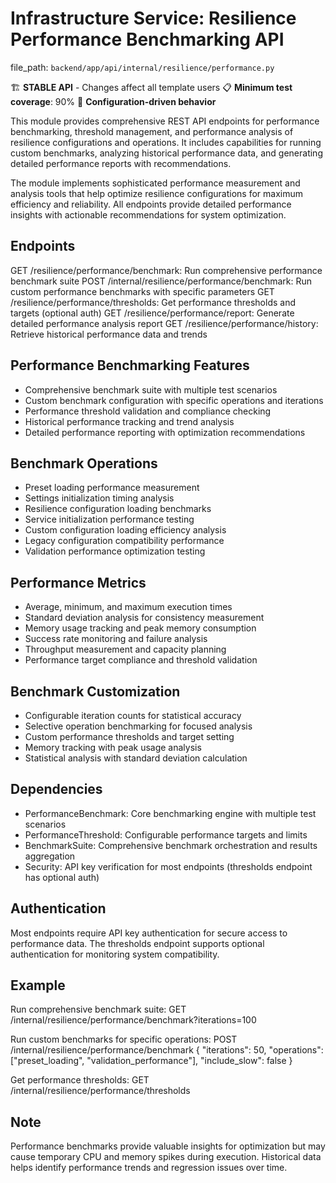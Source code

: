 # Infrastructure Service: Resilience Performance Benchmarking API

  file_path: `backend/app/api/internal/resilience/performance.py`

🏗️ **STABLE API** - Changes affect all template users
📋 **Minimum test coverage**: 90%
🔧 **Configuration-driven behavior**

This module provides comprehensive REST API endpoints for performance
benchmarking, threshold management, and performance analysis of resilience
configurations and operations. It includes capabilities for running custom
benchmarks, analyzing historical performance data, and generating detailed
performance reports with recommendations.

The module implements sophisticated performance measurement and analysis
tools that help optimize resilience configurations for maximum efficiency
and reliability. All endpoints provide detailed performance insights with
actionable recommendations for system optimization.

## Endpoints

GET  /resilience/performance/benchmark: Run comprehensive performance benchmark suite
POST /internal/resilience/performance/benchmark: Run custom performance benchmarks with specific parameters
GET  /resilience/performance/thresholds: Get performance thresholds and targets (optional auth)
GET  /resilience/performance/report: Generate detailed performance analysis report
GET  /resilience/performance/history: Retrieve historical performance data and trends

## Performance Benchmarking Features

- Comprehensive benchmark suite with multiple test scenarios
- Custom benchmark configuration with specific operations and iterations
- Performance threshold validation and compliance checking
- Historical performance tracking and trend analysis
- Detailed performance reporting with optimization recommendations

## Benchmark Operations

- Preset loading performance measurement
- Settings initialization timing analysis
- Resilience configuration loading benchmarks
- Service initialization performance testing
- Custom configuration loading efficiency analysis
- Legacy configuration compatibility performance
- Validation performance optimization testing

## Performance Metrics

- Average, minimum, and maximum execution times
- Standard deviation analysis for consistency measurement
- Memory usage tracking and peak memory consumption
- Success rate monitoring and failure analysis
- Throughput measurement and capacity planning
- Performance target compliance and threshold validation

## Benchmark Customization

- Configurable iteration counts for statistical accuracy
- Selective operation benchmarking for focused analysis
- Custom performance thresholds and target setting
- Memory tracking with peak usage analysis
- Statistical analysis with standard deviation calculation

## Dependencies

- PerformanceBenchmark: Core benchmarking engine with multiple test scenarios
- PerformanceThreshold: Configurable performance targets and limits
- BenchmarkSuite: Comprehensive benchmark orchestration and results aggregation
- Security: API key verification for most endpoints (thresholds endpoint has optional auth)

## Authentication

Most endpoints require API key authentication for secure access to
performance data. The thresholds endpoint supports optional authentication
for monitoring system compatibility.

## Example

Run comprehensive benchmark suite:
GET /internal/resilience/performance/benchmark?iterations=100

Run custom benchmarks for specific operations:
POST /internal/resilience/performance/benchmark
{
"iterations": 50,
"operations": ["preset_loading", "validation_performance"],
"include_slow": false
}

Get performance thresholds:
GET /internal/resilience/performance/thresholds

## Note

Performance benchmarks provide valuable insights for optimization but
may cause temporary CPU and memory spikes during execution. Historical
data helps identify performance trends and regression issues over time.
